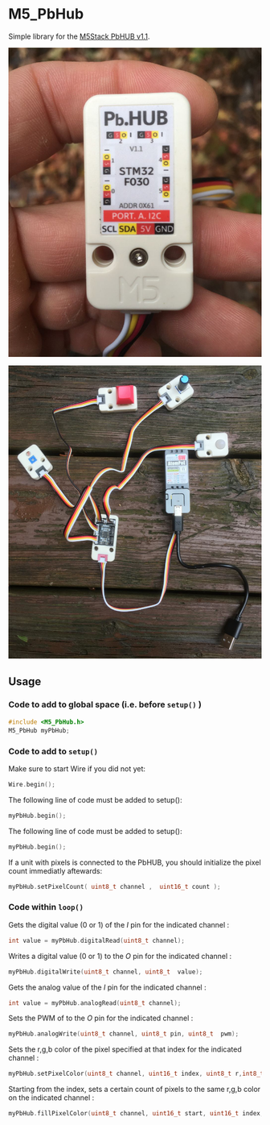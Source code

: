 # M5_PbHub

Simple library for the [M5Stack PbHUB v1.1](https://docs.m5stack.com/en/unit/pbhub_1.1).

![PbHub back](extras/pbhub_back.jpg)

![PbHub connected to KEY, LIGHT, PIR and ANGLE units](extras/pbhub_connected.jpg)

## Usage

### Code to add to global space (i.e. before `setup()` )

```cpp
#include <M5_PbHub.h>
M5_PbHub myPbHub;
```

### Code to add to `setup()`

Make sure to start Wire if you did not yet:
```cpp
Wire.begin();
```

The following line of code must be added to setup():
```cpp
myPbHub.begin();
```

The following line of code must be added to setup():
```cpp
myPbHub.begin();
```

If a unit with pixels is connected to the PbHUB, you should initialize the pixel count immediatly aftewards:
```cpp
myPbHub.setPixelCount( uint8_t channel ,  uint16_t count );
```

### Code within `loop()`

Gets the digital value (0 or 1) of the *I* pin for the indicated channel :
```cpp
int value = myPbHub.digitalRead(uint8_t channel);
```

Writes a digital value (0 or 1) to the *O* pin for the indicated channel :
```cpp
myPbHub.digitalWrite(uint8_t channel, uint8_t  value);
```

Gets the analog value of the *I* pin for the indicated channel :
```cpp
int value = myPbHub.analogRead(uint8_t channel);
```

Sets the PWM of to the *O* pin for the indicated channel :
```cpp
myPbHub.analogWrite(uint8_t channel, uint8_t pin, uint8_t  pwm);
```

Sets the r,g,b color of the pixel specified at that index for the indicated channel :
```cpp
myPbHub.setPixelColor(uint8_t channel, uint16_t index, uint8_t r,int8_t g, uint8_t b);
```

Starting from the index, sets a certain count of pixels to the same r,g,b color on the indicated channel : 
```cpp
myPbHub.fillPixelColor(uint8_t channel, uint16_t start, uint16_t index, uint8_t r,int8_t g, uint8_t b);
```
